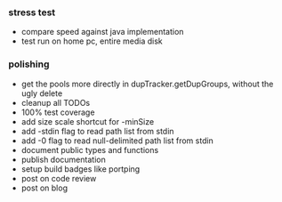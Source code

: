 ### stress test

- compare speed against java implementation
- test run on home pc, entire media disk

### polishing

- get the pools more directly in dupTracker.getDupGroups,
  without the ugly delete
- cleanup all TODOs
- 100% test coverage
- add size scale shortcut for -minSize
- add -stdin flag to read path list from stdin
- add -0 flag to read null-delimited path list from stdin
- document public types and functions
- publish documentation
- setup build badges like portping
- post on code review
- post on blog
